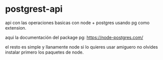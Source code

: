 # postgrest-api
api con las operaciones basicas con node + postgres usando pg como extension.

aqui la documentación del package pg:
https://node-postgres.com/

el resto es simple y llanamente node si lo quieres usar amiguero no olvides instalar primero
los paquetes de node.
